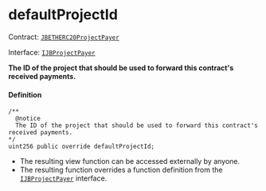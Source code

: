 # defaultProjectId

Contract: [`JBETHERC20ProjectPayer`](/dev/deprecated/v2/contracts/or-utilities/jbetherc20projectpayer/README.md)

Interface: [`IJBProjectPayer`](/dev/deprecated/v2/interfaces/ijbprojectpayer.md)

**The ID of the project that should be used to forward this contract's received payments.**

#### Definition

```
/** 
  @notice 
  The ID of the project that should be used to forward this contract's received payments.
*/
uint256 public override defaultProjectId;
```

* The resulting view function can be accessed externally by anyone.
* The resulting function overrides a function definition from the [`IJBProjectPayer`](/dev/deprecated/v2/interfaces/ijbprojectpayer.md) interface.
